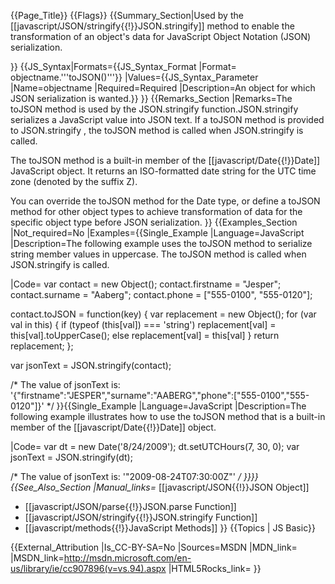 {{Page_Title}}
{{Flags}}
{{Summary_Section|Used by the [[javascript/JSON/stringify{{!}}JSON.stringify]] method to enable the transformation of an object's data for JavaScript Object Notation (JSON) serialization.

}}
{{JS_Syntax|Formats={{JS_Syntax_Format
|Format= objectname.'''toJSON()'''}}
|Values={{JS_Syntax_Parameter
|Name=objectname
|Required=Required
|Description=An object for which JSON serialization is wanted.}}
}}
{{Remarks_Section
|Remarks=The toJSON method is used by the JSON.stringify function.JSON.stringify serializes a JavaScript value into JSON text. If a toJSON method is provided to JSON.stringify , the toJSON method is called when JSON.stringify is called.

The toJSON method is a built-in member of the [[javascript/Date{{!}}Date]] JavaScript object. It returns an ISO-formatted date string for the UTC time zone (denoted by the suffix Z).

You can override the toJSON method for the Date type, or define a toJSON method for other object types to achieve transformation of data for the specific object type before JSON serialization.
}}
{{Examples_Section
|Not_required=No
|Examples={{Single_Example
|Language=JavaScript
|Description=The following example uses the toJSON method to serialize string member values in uppercase. The toJSON method is called when JSON.stringify is called.

|Code= var contact = new Object();
 contact.firstname = "Jesper";
 contact.surname = "Aaberg";
 contact.phone = ["555-0100", "555-0120"];
 
 contact.toJSON = function(key)
  {
     var replacement = new Object();
     for (var val in this)
     {
         if (typeof (this[val]) === 'string')
             replacement[val] = this[val].toUpperCase();
         else
             replacement[val] = this[val]
     }
     return replacement;
 };
 
 var jsonText = JSON.stringify(contact);
 
 /* The value of jsonText is:
 '{"firstname":"JESPER","surname":"AABERG","phone":["555-0100","555-0120"]}'
 */
}}{{Single_Example
|Language=JavaScript
|Description=The following example illustrates how to use the toJSON method that is a built-in member of the [[javascript/Date{{!}}Date]] object.

|Code= var dt = new Date('8/24/2009');
 dt.setUTCHours(7, 30, 0);
 var jsonText = JSON.stringify(dt);
 
 /* The value of jsonText is:
 '"2009-08-24T07:30:00Z"'
 */
}}}}
{{See_Also_Section
|Manual_links=* [[javascript/JSON{{!}}JSON Object]]
* [[javascript/JSON/parse{{!}}JSON.parse Function]]
* [[javascript/JSON/stringify{{!}}JSON.stringify Function]]
* [[javascript/methods{{!}}JavaScript Methods]]
}}
{{Topics | JS Basic}}

{{External_Attribution
|Is_CC-BY-SA=No
|Sources=MSDN
|MDN_link=
|MSDN_link=http://msdn.microsoft.com/en-us/library/ie/cc907896(v=vs.94).aspx
|HTML5Rocks_link=
}}